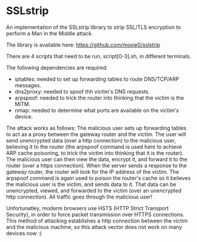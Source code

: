 # SSLstrip
An implementation of the SSLstrip library to strip SSL/TLS encryption to perform a Man in the Middle attack.

The library is available here: https://github.com/moxie0/sslstrip

There are 4 scripts that need to be run, script[0-3].sh, in different terminals.

The following dependencies are required:
  - iptables: needed to set up forwarding tables to route DNS/TCP/ARP messages.
  - dns2proxy: needed to spoof thh victim's DNS requests.
  - arpspoof: needed to trick the router into thinking that the victim is the MiTM.
  - nmap: needed to determine what ports are available on the victim's device.

The attack works as follows:
The malicious user sets up forwarding tables to act as a proxy between the gateway router and the victim.
The user will send unencrypted data (over a http connection) to the malicious user, believing it to the router (the arpspoof command is used here to achieve ARP cache poisoning, to trick the victim into thinking that it is the router). The malicious user can then view the data, encrypt it, and forward it to the router (over a https connection). 
When the server sends a response to the gateway router, the router will look for the IP address of the victim. The arpspoof command is again used to poison the router's cache so it believes the malicious user is the victim, and sends data to it. That data can be unencrypted, viewed, and forwarded to the victim (over an unencrypted http connection). All traffic goes through the malicious user!

Unfortunatley, moderm browsers use HSTS (HTTP Strict Transport Security), in order to force packet transmission over HTTPS connections. This method of attacking establishes a http connection between the victim and the malicious machine, so this attack vector does not work on many devices now :(
